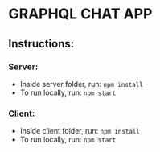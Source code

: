 # GRAPHQL CHAT APP

## Instructions:

### Server:
- Inside server folder, run: ```npm install```
- To run locally, run: ```npm start```

### Client:
- Inside client folder, run: ```npm install```
- To run locally, run: ```npm start```